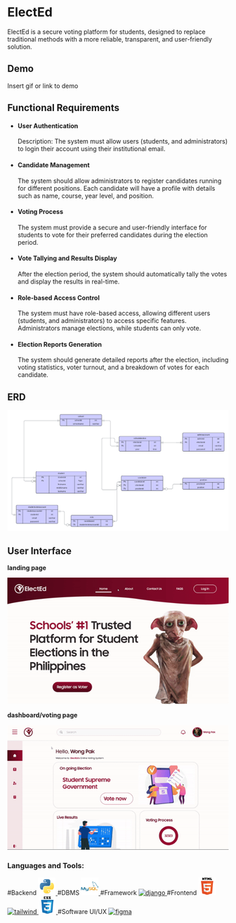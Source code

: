 
# ElectEd

ElectEd is a secure voting platform for students, designed to replace traditional methods with a more reliable, transparent, and user-friendly solution.


## Demo

Insert gif or link to demo


## Functional Requirements

- #### User Authentication
    Description: The system must allow users (students, and administrators) to login their account using their institutional email.
    

- #### Candidate Management
    The system should allow administrators to register candidates running for different positions. Each candidate will have a profile with details such as name, course, year level, and position.
   


- #### Voting Process
    The system must provide a secure and user-friendly interface for students to vote for their preferred candidates during the election period.
 

- #### Vote Tallying and Results Display
    After the election period, the system should automatically tally the votes and display the results in real-time.
 




- #### Role-based Access Control
    The system must have role-based access, allowing different users (students, and administrators) to access specific features. Administrators manage elections, while students can only vote.

- #### Election Reports Generation
    The system should generate detailed reports after the election, including voting statistics, voter turnout, and a breakdown of votes for each candidate.
 






## ERD

![ERD](ERD.png)
## User Interface
**landing page**

![LANDINGPAGE](./landingpage_GIF.gif)

**dashboard/voting page**

![DASHBOARDVOTINGPAGE](./dashboardvotingpage_GIF.gif)







<h3 align="left">Languages and Tools:</h3>

<p align="left">
    #Backend
  <a href="https://www.python.org" target="_blank" rel="noreferrer">
    <img src="https://raw.githubusercontent.com/devicons/devicon/master/icons/python/python-original.svg" alt="python" width="40" height="40"/>
  </a>
    #DBMS
<a href="https://www.mysql.com/" target="_blank" rel="noreferrer">
    <img src="https://raw.githubusercontent.com/devicons/devicon/master/icons/mysql/mysql-original-wordmark.svg" alt="mysql" width="40" height="40"/>
  </a>
    #Framework
  <a href="https://www.djangoproject.com/" target="_blank" rel="noreferrer">
    <img src="https://cdn.worldvectorlogo.com/logos/django.svg" alt="django" width="40" height="40"/>
  </a>
    #Frontend
  <a href="https://www.w3.org/html/" target="_blank" rel="noreferrer">
    <img src="https://raw.githubusercontent.com/devicons/devicon/master/icons/html5/html5-original-wordmark.svg" alt="html5" width="40" height="40"/>
  </a>
  <a href="https://tailwindcss.com/" target="_blank" rel="noreferrer">
    <img src="https://www.vectorlogo.zone/logos/tailwindcss/tailwindcss-icon.svg" alt="tailwind" width="40" height="40"/>
  </a>
   <a href="https://www.w3schools.com/css/" target="_blank" rel="noreferrer">
    <img src="https://raw.githubusercontent.com/devicons/devicon/master/icons/css3/css3-original-wordmark.svg" alt="css3" width="40" height="40"/>
  </a>
  #Software UI/UX
  <a href="https://www.figma.com/" target="_blank" rel="noreferrer">
    <img src="https://www.vectorlogo.zone/logos/figma/figma-icon.svg" alt="figma" width="40" height="40"/>
  </a>
</p>


